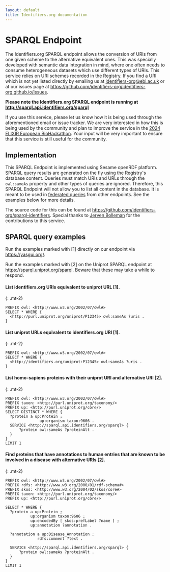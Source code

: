 ```yaml
---
layout: default
title: Identifiers.org documentation
---
```


# SPARQL Endpoint
The Identifiers.org SPARQL endpoint allows the conversion of URIs from one given scheme to the alternative equivalent ones. This was specially developed with semantic data integration in mind, where one often needs to consume heterogeneous datasets which use different types of URIs. This service relies on URI schemes recorded in the Registry. If you find a URI which is not yet listed directly by emailing us at <a href="mailto:identifiers-org@ebi.ac.uk">identifiers-org@ebi.ac.uk</a> or at our issues page at <https://github.com/identifiers-org/identifiers-org.github.io/issues>.

**Please note the Identifiers.org SPARQL endpoint is running at <http://sparql.api.identifiers.org/sparql>**

<div class="infobox mb-1"> <i class="icon icon-common icon-info text-primary size-300 mr-2"></i>
    <p class="mb-0"> 
        If you use this service, please let us know how it is being used through the aforementioned email or issue tracker. 
        We are very interested in how this is being used by the community and plan to improve the service in the <a href="https://github.com/elixir-europe/biohackathon-projects-2024/blob/main/13.md">2024 ELIXIR European BioHackathon</a>. Your input will be very important to ensure that this service is still useful for the community.
    </p>
</div>

## Implementation
This SPARQL Endpoint is implemented using Sesame openRDF platform. SPARQL query results are generated on the fly using the Registry's database content. Queries must match URIs and URLs through the `owl:sameAs` property and other types of queries are ignored. Therefore, this SPARQL Endpoint will not allow you to list all content in the database. It is meant to be used in [federated queries](https://www.w3.org/TR/sparql11-federated-query/) from other endpoints. See the examples below for more details.

The source code for this can be found at <https://github.com/identifiers-org/sparql-identifiers>. Special thanks to [Jerven Bolleman](https://orcid.org/0000-0002-7449-1266) for the contributions to this service.

## SPARQL query examples
Run the examples marked with [1] directly on our endpoint via <https://yasgui.org/>.

Run the examples marked with [2] on the Uniprot SPARQL endpoint at <https://sparql.uniprot.org/sparql>. Beware that these may take a while to respond.



#### List identifiers.org URIs equivalent to uniprot URL [1].
{: .mt-2}

```sparql
PREFIX owl: <http://www.w3.org/2002/07/owl#>
SELECT * WHERE {
  <http://purl.uniprot.org/uniprot/P12345> owl:sameAs ?uris .
}
```

#### List uniprot URLs equivalent to identifiers.org URI [1].
{: .mt-2}

```sparql
PREFIX owl: <http://www.w3.org/2002/07/owl#>
SELECT * WHERE {
  <http://identifiers.org/uniprot:P12345> owl:sameAs ?uris .
}
```





#### List homo-sapiens proteins with their uniprot URI and alternative URI [2].
{: .mt-2}

```sparql
PREFIX owl: <http://www.w3.org/2002/07/owl#>
PREFIX taxon: <http://purl.uniprot.org/taxonomy/>
PREFIX up: <http://purl.uniprot.org/core/>
SELECT DISTINCT * WHERE {
  ?protein a up:Protein ;
               up:organism taxon:9606 .
  SERVICE <http://sparql.api.identifiers.org/sparql> {
      ?protein owl:sameAs ?proteinAlt .
  }
}
LIMIT 1
```

#### Find proteins that have annotations to human entries that are known to be involved in a disease with alternative URIs [2].
{: .mt-2}

```sparql
PREFIX owl: <http://www.w3.org/2002/07/owl#>
PREFIX rdfs: <http://www.w3.org/2000/01/rdf-schema#>
PREFIX skos: <http://www.w3.org/2004/02/skos/core#>
PREFIX taxon: <http://purl.uniprot.org/taxonomy/>
PREFIX up: <http://purl.uniprot.org/core/>

SELECT * WHERE {
  ?protein a up:Protein ;
           up:organism taxon:9606 ;
           up:encodedBy [ skos:prefLabel ?name ] ;
           up:annotation ?annotation .

  ?annotation a up:Disease_Annotation ;
              rdfs:comment ?text .

  SERVICE <http://sparql.api.identifiers.org/sparql> {
      ?protein owl:sameAs ?proteinAlt .
  }
}
LIMIT 1
```

